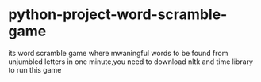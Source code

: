 # python-project-word-scramble-game
its word scramble game where mwaningful words to be found from unjumbled letters in one minute,you need to download nltk and time library to run this game
